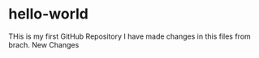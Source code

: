 # hello-world
THis is my first GitHub Repository
I have made changes in this files from brach.
New Changes
